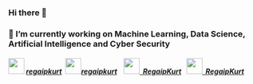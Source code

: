 ### Hi there 👋
### 🔭 I’m currently working on Machine Learning, Data Science, Artificial Intelligence and Cyber Security
##### <img src="http://RegaipKurt.github.io/images/linked1.png" height=32> <a href="https://www.linkedin.com/in/regaipkurt/">regaipkurt</a> &nbsp;<img src="http://RegaipKurt.github.io/images/kaggle-5.png" height=32><a href="https://www.kaggle.com/regaipkurt">regaipkurt</a> &nbsp;&nbsp;&nbsp;<img src="http://RegaipKurt.github.io/images/academia_square.png" height=32><a href="https://ankara.academia.edu/RegaipKurt">&nbsp;&nbsp;RegaipKurt</a>&nbsp;&nbsp;&nbsp;<img src="http://RegaipKurt.github.io/images/Twitter_Square.png" height=32 ><a href="https://twitter.com/kodyazanbirsair">&nbsp;&nbsp;RegaipKurt</a>

<!--
**RegaipKURT/RegaipKURT** is a ✨ _special_ ✨ repository because its `README.md` (this file) appears on your GitHub profile.

Here are some ideas to get you started:

- 
- 🌱 I’m currently learning ...
- 👯 I’m looking to collaborate on ...
- 🤔 I’m looking for help with ...
- 💬 Ask me about ...
- 📫 How to reach me: ...
- 😄 Pronouns: ...
- ⚡ Fun fact: ...
-->
